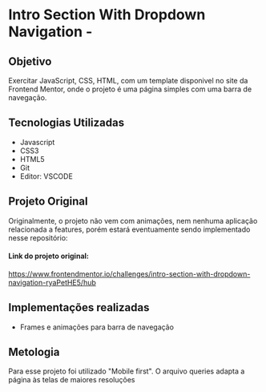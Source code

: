 # Intro Section With Dropdown Navigation - 

## Objetivo
 Exercitar JavaScript, CSS, HTML, com um template disponivel no site da Frontend Mentor, onde o projeto é uma página simples com uma barra de navegação.


## Tecnologias Utilizadas
- Javascript
- CSS3
- HTML5
- Git
- Editor: VSCODE

## Projeto Original
Originalmente, o projeto não vem com animações, nem nenhuma aplicação relacionada a features, porém estará eventuamente sendo implementado nesse repositório:
#### Link do projeto original: 
https://www.frontendmentor.io/challenges/intro-section-with-dropdown-navigation-ryaPetHE5/hub

## Implementações realizadas

- Frames e animações para barra de navegação

## Metologia
Para esse projeto foi utilizado "Mobile first". O arquivo queries adapta a página às telas de maiores resoluções




